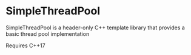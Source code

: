 # SimpleThreadPool

SimpleThreadPool is a header-only C++ template library that provides a basic thread pool implementation <br>

Requires C++17
